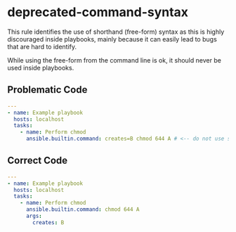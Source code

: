 # deprecated-command-syntax

This rule identifies the use of shorthand (free-form) syntax as this is highly
discouraged inside playbooks, mainly because it can easily lead to bugs that
are hard to identify.

While using the free-form from the command line is ok, it should never be used
inside playbooks.

## Problematic Code

```yaml
---
- name: Example playbook
  hosts: localhost
  tasks:
    - name: Perform chmod
      ansible.builtin.command: creates=B chmod 644 A # <-- do not use shorthand
```

## Correct Code

```yaml
---
- name: Example playbook
  hosts: localhost
  tasks:
    - name: Perform chmod
      ansible.builtin.command: chmod 644 A
      args:
        creates: B
```
